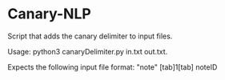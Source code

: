 # Canary-NLP
Script that adds the canary delimiter to input files. 

Usage: python3 canaryDelimiter.py in.txt out.txt. 

Expects the following input file format: "note" [tab]1[tab] noteID
